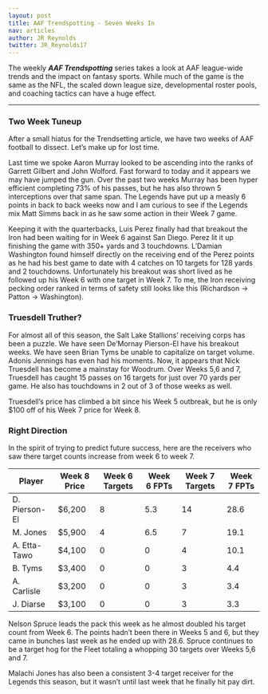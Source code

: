 ```yaml
---
layout: post
title: AAF Trendspotting - Seven Weeks In
nav: articles
author: JR Reynolds
twitter: JR_Reynolds17
---
```


The weekly **_AAF Trendspotting_** series takes a look at AAF league-wide trends and the impact on fantasy sports. While much of the game is the same as the NFL, the scaled down league size, developmental roster pools, and coaching tactics can have a huge effect.

---

<h3 class="team-header aaf-header">Two Week Tuneup</h3>

After a small hiatus for the Trendsetting article, we have two weeks of AAF football to dissect. Let’s make up for lost time.

Last time we spoke Aaron Murray looked to be ascending into the ranks of Garrett Gilbert and John Wolford. Fast forward to today and it appears we may have jumped the gun. Over the past two weeks Murray has been hyper efficient completing 73% of his passes, but he has also thrown 5 interceptions over that same span. The Legends have put up a measly 6 points in back to back weeks now and I am curious to see if the Legends mix Matt Simms back in as he saw some action in their Week 7 game.

Keeping it with the quarterbacks, Luis Perez finally had that breakout the Iron had been waiting for in Week 6 against San Diego. Perez lit it up finishing the game with 350+ yards and 3 touchdowns. L’Damian Washington found himself directly on the receiving end of the Perez points as he had his best game to date with 4 catches on 10 targets for 128 yards and 2 touchdowns. Unfortunately his breakout was short lived as he followed up his Week 6 with one target in Week 7. To me, the Iron receiving pecking order ranked in terms of safety still looks like this (Richardson -> Patton -> Washington).

<h3 class="team-header aaf-header">Truesdell Truther?</h3>

For almost all of this season, the Salt Lake Stallions’ receiving corps has been a puzzle. We have seen De’Mornay Pierson-El have his breakout weeks. We have seen Brian Tyms be unable to capitalize on target volume. Adonis Jennings has even had his moments. Now, it appears that Nick Truesdell has become a mainstay for Woodrum. Over Weeks 5,6 and 7, Truesdell has caught 15 passes on 16 targets for just over 70 yards per game. He also has touchdowns in 2 out of 3 of those weeks as well.

Truesdell’s price has climbed a bit since his Week 5 outbreak, but he is only \$100 off of his Week 7 price for Week 8.

<h3 class="team-header aaf-header">Right Direction</h3>

In the spirit of trying to predict future success, here are the receivers who saw there target counts increase from week 6 to week 7.

<table id="direction" class="stripe">
  <thead>
    <tr>
      <th class="border-l border-r border-grey-light">Player</th>
      <th class="border-r border-grey-light">Week 8 Price</th>
      <th class="border-r border-grey-light">Week 6 Targets</th>
      <th class="border-r border-grey-light">Week 6 FPTs</th>
      <th class="border-r border-grey-light">Week 7 Targets</th>
      <th class="border-r border-grey-light">Week 7 FPTs</th>
    </tr>
  </thead>
  <tbody>
    <tr>
      <td>D. Pierson-El</td>
      <td>$6,200</td>
      <td>8</td>
      <td>5.3</td>
      <td>14</td>
      <td>28.6</td>
    </tr>
    <tr>
      <td>M. Jones</td>
      <td>$5,900</td>
      <td>4</td>
      <td>6.5</td>
      <td>7</td>
      <td>19.1</td>
    </tr>
    <tr>
      <td>A. Etta-Tawo</td>
      <td>$4,100</td>
      <td>0</td>
      <td>0</td>
      <td>4</td>
      <td>10.1</td>
    </tr>
    <tr>
      <td>B. Tyms</td>
      <td>$3,400</td>
      <td>0</td>
      <td>0</td>
      <td>3</td>
      <td>4.4</td>
    </tr>
    <tr>
      <td>A. Carlisle</td>
      <td>$3,200</td>
      <td>0</td>
      <td>0</td>
      <td>3</td>
      <td>3.4</td>
    </tr>
    <tr>
      <td>J. Diarse</td>
      <td>$3,100</td>
      <td>0</td>
      <td>0</td>
      <td>3</td>
      <td>3.3</td>
    </tr>
  </tbody>
</table>

Nelson Spruce leads the pack this week as he almost doubled his target count from Week 6. The points hadn’t been there in Weeks 5 and 6, but they came in bunches last week as he ended up with 28.6. Spruce continues to be a target hog for the Fleet totaling a whopping 30 targets over Weeks 5,6 and 7.

Malachi Jones has also been a consistent 3-4 target receiver for the Legends this season, but it wasn’t until last week that he finally hit pay dirt.

<script>
  $('#direction').DataTable({
    fixedColumns: true,
    scrollX: true,
    paging: false,
    searching: false,
    ordering: true,
    info: false,
  });
</script>
